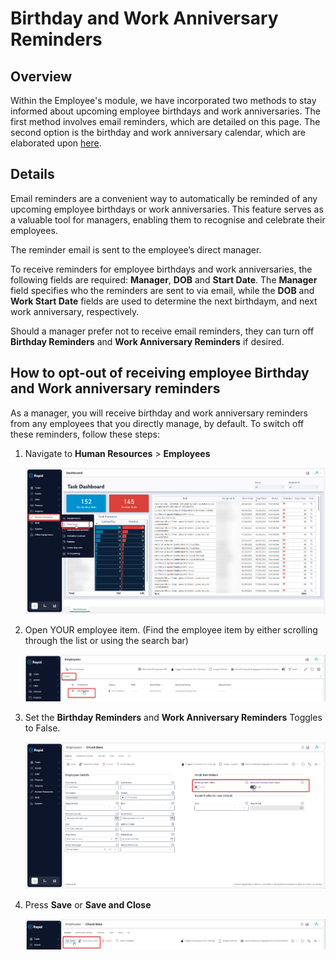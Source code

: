 # Birthday and Work Anniversary Reminders

## Overview

Within the Employee's module, we have incorporated two methods to stay informed about upcoming employee birthdays and work anniversaries. The first method involves email reminders, which are detailed on this page. The second option is the birthday and work anniversary calendar, which are elaborated upon [here](<docs\Rapid\2-Rapid Standard\6-Human Resources\hr-reporting\using-the-hr-calendar\using-the-hr-calendar.md>).

## Details

Email reminders are a convenient way to automatically be reminded of any upcoming employee birthdays or work anniversaries. This feature serves as a valuable tool for managers, enabling them to recognise and celebrate their employees.

The reminder email is sent to the employee’s direct manager.

To receive reminders for employee birthdays and work anniversaries, the following fields are required: **Manager**, **DOB** and **Start Date**. The **Manager** field specifies who the reminders are sent to via email, while the **DOB** and **Work Start Date** fields are used to determine the next birthdaym, and next work anniversary, respectively.

Should a manager prefer not to receive email reminders, they can turn off **Birthday Reminders** and **Work Anniversary Reminders** if desired.

## How to opt-out of receiving employee Birthday and Work anniversary reminders

As a manager, you will receive birthday and work anniversary reminders from any employees that you directly manage, by default. To switch off these reminders, follow these steps:

1. Navigate to **Human Resources** &gt; **Employees** 

    ![This screenshot demonstrates where the Employee menu is located. A red box surrounds the menu buttons "Human Resources" and then "Employees" in the menu sidebar.](<../Employee Menu Location.png>)

2. Open YOUR employee item. (Find the employee item by either scrolling through the list or using the search bar)  

    ![This screenshot demonstrates how to find a specific employee. The screenshot is annotated with two red boxes. The upper red box demonstrates how you can type the name of an Employee into the search bar to find their item. The second red box shows that the searched item has appeared in the table.](<../Finding a specific employee.png>)

3. Set the **Birthday Reminders** and **Work Anniversary Reminders** Toggles to False.  

    ![A screenshot demonstrating how to turn off Birthday Reminders and Work Anniversary Reminders for employees. The screenshot is annotated with a red box, which depicts the user setting the boolean fields to false.](<Enabling anniversy reminders.png>)

4. Press **Save** or ****Save and Close**** 

    ![A screenshot that depicts how to save an employee item. A "Save" button with a grey floppy disc icon appears in the tab strip. Beside it is a "Save and Close" button.](<Saving the employee.png>)
